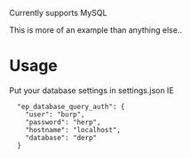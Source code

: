 Currently supports MySQL

This is more of an example than anything else..

# Usage
Put your database settings in settings.json IE

```
  "ep_database_query_auth": {
    "user": "burp",
    "password": "herp",
    "hostname": "localhost",
    "database": "derp"
  }
```
